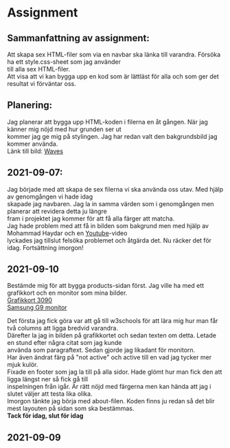 # Assignment  
  
## Sammanfattning av assignment:  
  
Att skapa sex HTML-filer som via en navbar ska länka till varandra. Försöka ha ett style.css-sheet som jag använder  
till alla sex HTML-filer.  
Att visa att vi kan bygga upp en kod som är lättläst för alla och som ger det resultat vi förväntar oss.

## Planering:  

Jag planerar att bygga upp HTML-koden i filerna en åt gången. När jag känner mig nöjd med hur grunden ser ut  
kommer jag ge mig på stylingen. Jag har redan valt den bakgrundsbild jag kommer använda.  
Länk till bild: [Waves](https://images.unsplash.com/photo-1558591710-4b4a1ae0f04d?ixid=MnwxMjA3fDB8MHxzZWFyY2h8MXx8dGVjaCUyMGJhY2tncm91bmR8ZW58MHx8MHx8&ixlib=rb-1.2.1&auto=format&fit=crop&w=500&q=60 "Waves")  
  
## 2021-09-07:  
  
Jag började med att skapa de sex filerna vi ska använda oss utav. Med hjälp av genomgången vi hade idag  
skapade jag navbaren. Jag la in samma värden som i genomgången men planerar att revidera detta ju längre  
fram i projektet jag kommer för att få alla färger att matcha.  
Jag hade problem med att få in bilden som bakgrund men med hjälp av Mohammad Haydar och en [Youtube](https://www.youtube.com/watch?v=TbThMW3UK_w "Fixing broken url")-video  
lyckades jag tillslut felsöka problemet och åtgärda det. Nu räcker det för idag. Fortsättning imorgon!  
  
## 2021-09-10  
  
Bestämde mig för att bygga products-sidan först. Jag ville ha med ett grafikkort och en monitor som mina bilder.  
[Grafikkort 3090](https://www.caseking.de/media/image/gcas-398_gcas_398_01.jpg)  
[Samsung G9 monitor](https://inetimg.se/img/688x386/2216596_0.jpg)  
  
Det första jag fick göra var att gå till w3schools för att lära mig hur man får två columns att ligga bredvid varandra.  
Därefter la jag in bilden på grafikkortet och sedan texten om detta. Letade en stund efter några citat som jag kunde  
använda som paragraftext. Sedan gjorde jag likadant för monitorn.  
Har även ändrat färg på "not active" och active till en vad jag tycker mer mjuk kulör.  
Fixade en footer som jag la till på alla sidor. Hade glömt hur man fick den att ligga längst ner så fick gå till  
inspelningen från igår. Är rätt nöjd med färgerna men kan hända att jag i slutet väljer att testa lika olika.  
Imorgon tänkte jag börja med about-filen. Koden finns ju redan så det blir mest layouten på sidan som ska bestämmas.  
**Tack för idag, slut för idag**  
  
## 2021-09-09  
  
